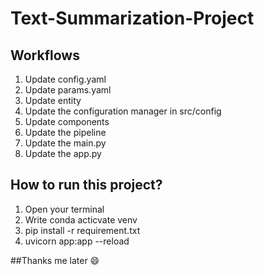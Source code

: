 # Text-Summarization-Project

## Workflows
1. Update config.yaml
2. Update params.yaml
3. Update entity
4. Update the configuration manager in src/config
5. Update components
6. Update the pipeline
7. Update the main.py
8. Update the app.py

## How to run this project?
1. Open your terminal
2. Write conda acticvate venv
3. pip install -r requirement.txt
4. uvicorn app:app --reload

##Thanks me later 😄 
